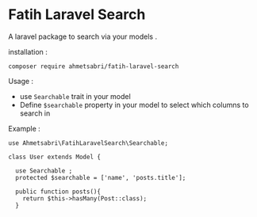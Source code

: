 # Fatih Laravel Search
A laravel package to search via your models .

installation : 

`composer require ahmetsabri/fatih-laravel-search`

Usage :

- use `Searchable` trait in your model
- Define `$searchable` property in your model to select which columns to search in

Example :

```  
use Ahmetsabri\FatihLaravelSearch\Searchable;

class User extends Model {

  use Searchable ;
  protected $searchable = ['name', 'posts.title'];
  
  public function posts(){
    return $this->hasMany(Post::class);
  }
